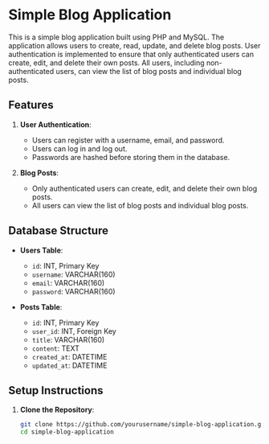 # Simple Blog Application

This is a simple blog application built using PHP and MySQL. The application allows users to create, read, update, and delete blog posts. User authentication is implemented to ensure that only authenticated users can create, edit, and delete their own posts. All users, including non-authenticated users, can view the list of blog posts and individual blog posts.

## Features

1. **User Authentication**:
   - Users can register with a username, email, and password.
   - Users can log in and log out.
   - Passwords are hashed before storing them in the database.

2. **Blog Posts**:
   - Only authenticated users can create, edit, and delete their own blog posts.
   - All users can view the list of blog posts and individual blog posts.

## Database Structure

- **Users Table**:
  - `id`: INT, Primary Key
  - `username`: VARCHAR(160)
  - `email`: VARCHAR(160)
  - `password`: VARCHAR(160)

- **Posts Table**:
  - `id`: INT, Primary Key
  - `user_id`: INT, Foreign Key
  - `title`: VARCHAR(160)
  - `content`: TEXT
  - `created_at`: DATETIME
  - `updated_at`: DATETIME

## Setup Instructions

1. **Clone the Repository**:
   ```bash
   git clone https://github.com/yourusername/simple-blog-application.git
   cd simple-blog-application

